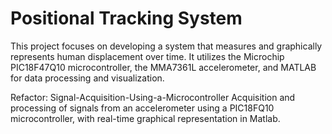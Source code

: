 # Positional Tracking System
This project focuses on developing a system that measures and graphically represents human displacement over time. It utilizes the Microchip PIC18F47Q10 microcontroller, the MMA7361L accelerometer, and MATLAB for data processing and visualization.


Refactor:
Signal-Acquisition-Using-a-Microcontroller
Acquisition and processing of signals from an accelerometer using a PIC18FQ10 microcontroller, with real-time graphical representation in Matlab.
